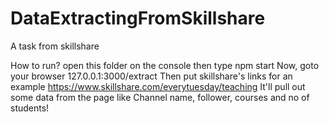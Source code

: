 # DataExtractingFromSkillshare
A task from skillshare

How to run?
open this folder on the console then type npm start 
Now, goto your browser 127.0.0.1:3000/extract
Then put skillshare's links for an example https://www.skillshare.com/everytuesday/teaching 
It'll pull out some data from the page like Channel name, follower, courses and no of students!
